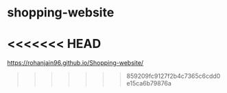 # shopping-website
<<<<<<< HEAD
=======
https://rohanjain96.github.io/Shopping-website/
>>>>>>> 859209fc9127f2b4c7365c6cdd0e15ca6b79876a
